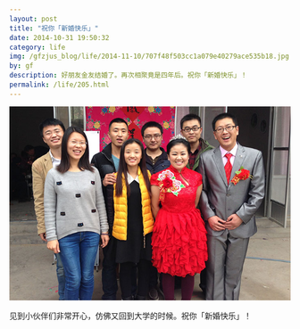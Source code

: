 ```yaml
---
layout: post
title: "祝你「新婚快乐」"
date: 2014-10-31 19:50:32
category: life
img: /gfzjus_blog/life/2014-11-10/707f48f503cc1a079e40279ace535b18.jpg
by: gf
description: 好朋友金友结婚了。再次相聚竟是四年后。祝你「新婚快乐」！
permalink: /life/205.html
---
```

![金友结婚][707f48f503cc1a079e40279ace535b18.jpg]

见到小伙伴们非常开心，仿佛又回到大学的时候。祝你「新婚快乐」！


[707f48f503cc1a079e40279ace535b18.jpg]: /gfzjus_blog/life/2014-11-10/707f48f503cc1a079e40279ace535b18.jpg
